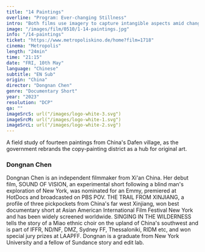 ```yaml
---
title: "14 Paintings"
overline: "Program: Ever-changing Stillness"
intro: "Both films use imagery to capture intangible aspects amid change. \"14 Paintings\" explores artists' self-reflection amidst policy shifts. \"Trip to Lost Days\" employs \"still frames\" to depict Xiaohe's transcendent journey."
image: "/images/film/0510/1-14-paintings.jpg"
info: "/14-paintings"
ticket: "https://www.metropoliskino.de/home?film=1718"
cinema: "Metropolis"
length: "24min"
time: "21:15"
date: "FRI, 10th May"
language: "Chinese"
subtitle: "EN Sub"
origin: "China"
director: "Dongnan Chen"
genre: "Documentary Short"
year: "2023"
resolution: "DCP"
qa: ""
imageSrcS: url("/images/logo-white-3.svg")
imageSrcM: url("/images/logo-white-1.svg")
imageSrcL: url("/images/logo-white-2.svg")
---
```


A field study of fourteen paintings from China's Dafen village, as the government rebrands the copy-painting district as a hub for original art.

### Dongnan Chen
Dongnan Chen is an independent filmmaker from Xi'an China. Her debut film, SOUND OF VISION, an experimental short following a blind man's exploration of New York, was nominated for an Emmy, premiered at HotDocs and broadcasted on PBS POV. THE TRAIL FROM XINJIANG, a profile of three pickpockets from China's far west Xinjiang, won best documentary short at Asian American International Film Festival New York and has been widely screened worldwide. SINGING IN THE WILDERNESS tells the story of a Miao ethnic choir on the upland of China's southwest and is part of IFFR, ND/NF, DMZ, Sydney FF, Thessaloniki, RIDM etc, and won special jury prizes at LAAPFF. Dongnan is a graduate from New York University and a fellow of Sundance story and edit lab.
